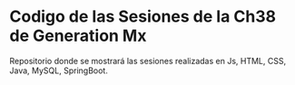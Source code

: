 #  Codigo de las Sesiones de la Ch38 de Generation Mx

Repositorio donde se mostrará las sesiones realizadas en Js, HTML, CSS, Java, MySQL, SpringBoot.
